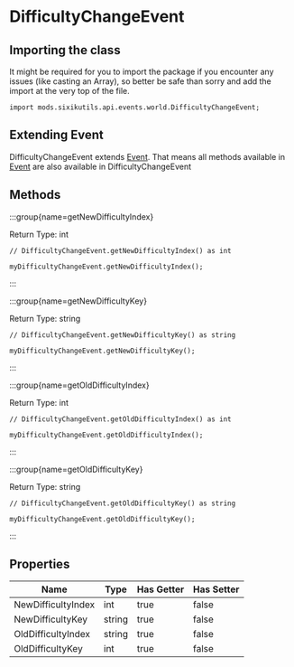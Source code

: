# DifficultyChangeEvent

## Importing the class

It might be required for you to import the package if you encounter any issues (like casting an Array), so better be safe than sorry and add the import at the very top of the file.
```zenscript
import mods.sixikutils.api.events.world.DifficultyChangeEvent;
```


## Extending Event

DifficultyChangeEvent extends [Event](/forge/api/event/Event). That means all methods available in [Event](/forge/api/event/Event) are also available in DifficultyChangeEvent

## Methods

:::group{name=getNewDifficultyIndex}

Return Type: int

```zenscript
// DifficultyChangeEvent.getNewDifficultyIndex() as int

myDifficultyChangeEvent.getNewDifficultyIndex();
```

:::

:::group{name=getNewDifficultyKey}

Return Type: string

```zenscript
// DifficultyChangeEvent.getNewDifficultyKey() as string

myDifficultyChangeEvent.getNewDifficultyKey();
```

:::

:::group{name=getOldDifficultyIndex}

Return Type: int

```zenscript
// DifficultyChangeEvent.getOldDifficultyIndex() as int

myDifficultyChangeEvent.getOldDifficultyIndex();
```

:::

:::group{name=getOldDifficultyKey}

Return Type: string

```zenscript
// DifficultyChangeEvent.getOldDifficultyKey() as string

myDifficultyChangeEvent.getOldDifficultyKey();
```

:::


## Properties

|        Name        |  Type  | Has Getter | Has Setter |
|--------------------|--------|------------|------------|
| NewDifficultyIndex | int    | true       | false      |
| NewDifficultyKey   | string | true       | false      |
| OldDifficultyIndex | string | true       | false      |
| OldDifficultyKey   | int    | true       | false      |

